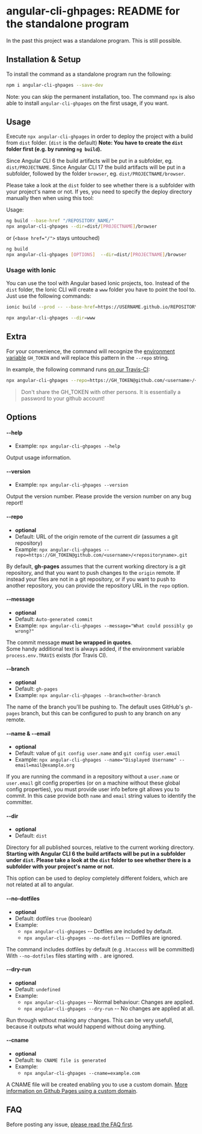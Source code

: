 # angular-cli-ghpages: README for the standalone program

In the past this project was a standalone program.
This is still possible.

## Installation & Setup

To install the command as a standalone program run the following:

```bash
npm i angular-cli-ghpages --save-dev
```

Note: you can skip the permanent installation, too.
The command `npx` is also able to install `angular-cli-ghpages` on the first usage, if you want.

## Usage

Execute `npx angular-cli-ghpages` in order to deploy the project with a build from `dist` folder. (`dist` is the default)
**Note: You have to create the `dist` folder first (e.g. by running `ng build`).**

Since Angular CLI 6 the build artifacts will be put in a subfolder, eg. `dist/PROJECTNAME`.
Since Angular CLI 17 the build artifacts will be put in a subfolder, followed by the folder `browser`, eg. `dist/PROJECTNAME/browser`.

Please take a look at the `dist` folder to see whether there is a subfolder with your project's name or not.
If yes, you need to specify the deploy directory manually then when using this tool:

Usage:

```bash
ng build --base-href "/REPOSITORY_NAME/"
npx angular-cli-ghpages --dir=dist/[PROJECTNAME]/browser
```

or (`<base href="/">` stays untouched)

```bash
ng build
npx angular-cli-ghpages [OPTIONS]  --dir=dist/[PROJECTNAME]/browser
```

### Usage with Ionic

You can use the tool with Angular based Ionic projects, too. Instead of the ` dist` folder, the Ionic CLI will create a `www` folder you have to point the tool to. Just use the following commands:

```bash
ionic build --prod -- --base-href=https://USERNAME.github.io/REPOSITORY_NAME/`
```

```bash
npx angular-cli-ghpages --dir=www
```

## Extra

For your convenience, the command will recognize the [environment variable](https://docs.travis-ci.com/user/environment-variables/#Defining-Variables-in-Repository-Settings) `GH_TOKEN` and will replace this pattern in the `--repo` string.

In example, the following command runs [on our Travis-CI](https://travis-ci.org/angular-buch/book-monkey2):

```bash
npx angular-cli-ghpages --repo=https://GH_TOKEN@github.com/<username>/<repositoryname>.git --name="Displayed Username" --email=mail@example.org
```

> Don't share the GH_TOKEN with other persons. It is essentially a password to your github account!

## Options

#### --help <a name="help"></a>

- Example: `npx angular-cli-ghpages --help`

Output usage information.

#### --version <a name="version"></a>

- Example: `npx angular-cli-ghpages --version`

Output the version number. Please provide the version number on any bug report!

#### --repo <a name="repo"></a>

- **optional**
- Default: URL of the origin remote of the current dir (assumes a git repository)
- Example: `npx angular-cli-ghpages --repo=https://GH_TOKEN@github.com/<username>/<repositoryname>.git`

By default, **gh-pages** assumes that the current working directory is a git repository,
and that you want to push changes to the `origin` remote.
If instead your files are not in a git repository, or if you want to push to another repository,
you can provide the repository URL in the `repo` option.

#### --message <a name="message"></a>

- **optional**
- Default: `Auto-generated commit`
- Example: `npx angular-cli-ghpages --message="What could possibly go wrong?"`

The commit message **must be wrapped in quotes**.  
Some handy additional text is always added,
if the environment variable `process.env.TRAVIS` exists (for Travis CI).

#### --branch <a name="branch"></a>

- **optional**
- Default: `gh-pages`
- Example: `npx angular-cli-ghpages --branch=other-branch`

The name of the branch you'll be pushing to.
The default uses GitHub's `gh-pages` branch,
but this can be configured to push to any branch on any remote.

#### --name & --email <a name="name"></a>

- **optional**
- Default: value of `git config user.name` and `git config user.email`
- Example: `npx angular-cli-ghpages --name="Displayed Username" --email=mail@example.org`

If you are running the command in a repository without a `user.name` or `user.email` git config properties
(or on a machine without these global config properties),
you must provide user info before git allows you to commit.
In this case provide both `name` and `email` string values to identify the committer.

#### --dir <a name="dir"></a>

- **optional**
- Default: `dist`

Directory for all published sources, relative to the current working directory.  
**Starting with Angular CLI 6 the build artifacts will be put in a subfolder under `dist`.
Please take a look at the `dist` folder to see whether there is a subfolder with your project's name or not.**

This option can be used to deploy completely different folders,
which are not related at all to angular.

#### --no-dotfiles <a name="no-dotfiles"></a>

- **optional**
- Default: dotfiles `true` (boolean)
- Example:
  - `npx angular-cli-ghpages` -- Dotfiles are included by default.
  - `npx angular-cli-ghpages --no-dotfiles` -- Dotfiles are ignored.

The command includes dotfiles by default (e.g `.htaccess` will be committed)
With `--no-dotfiles` files starting with `.` are ignored.

#### --dry-run <a name="dry-run"></a>

- **optional**
- Default: `undefined`
- Example:
  - `npx angular-cli-ghpages` -- Normal behaviour: Changes are applied.
  - `npx angular-cli-ghpages --dry-run` -- No changes are applied at all.

Run through without making any changes. This can be very usefull, because it outputs what would happend without doing anything.

#### --cname <a name="cname"></a>

- **optional**
- Default: `No CNAME file is generated`
- Example:
  - `npx angular-cli-ghpages --cname=example.com`

A CNAME file will be created enabling you to use a custom domain. [More information on Github Pages using a custom domain](https://help.github.com/articles/using-a-custom-domain-with-github-pages/).

## FAQ

Before posting any issue, [please read the FAQ first](https://github.com/angular-schule/angular-cli-ghpages/wiki/FAQ).
